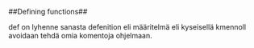 ##Defining functions##

def on lyhenne sanasta defenition eli määritelmä  eli kyseisellä kmennoll avoidaan tehdä omia komentoja ohjelmaan.  
